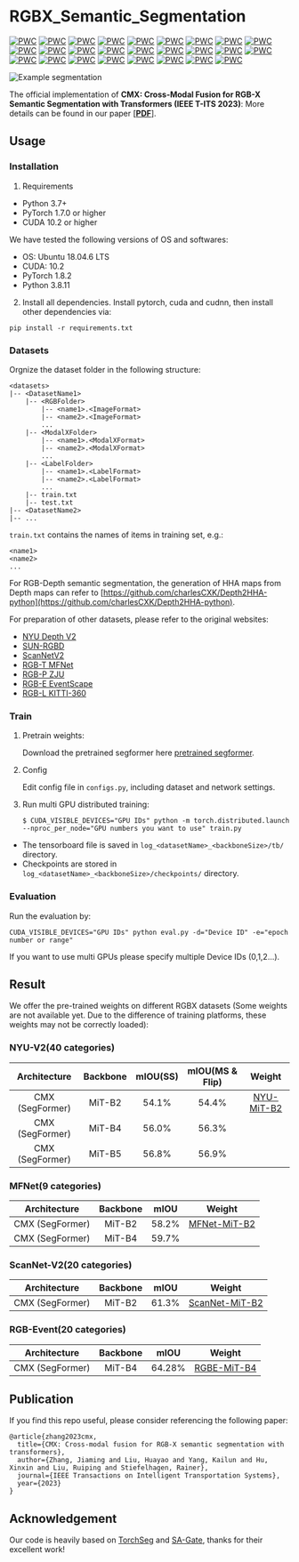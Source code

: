 # RGBX_Semantic_Segmentation

[![PWC](https://img.shields.io/endpoint.svg?url=https://paperswithcode.com/badge/cmx-cross-modal-fusion-for-rgb-x-semantic/semantic-segmentation-on-nyu-depth-v2)](https://paperswithcode.com/sota/semantic-segmentation-on-nyu-depth-v2?p=cmx-cross-modal-fusion-for-rgb-x-semantic)
[![PWC](https://img.shields.io/endpoint.svg?url=https://paperswithcode.com/badge/cmx-cross-modal-fusion-for-rgb-x-semantic/semantic-segmentation-on-sun-rgbd)](https://paperswithcode.com/sota/semantic-segmentation-on-sun-rgbd?p=cmx-cross-modal-fusion-for-rgb-x-semantic)
[![PWC](https://img.shields.io/endpoint.svg?url=https://paperswithcode.com/badge/cmx-cross-modal-fusion-for-rgb-x-semantic/semantic-segmentation-on-stanford2d3d-rgbd)](https://paperswithcode.com/sota/semantic-segmentation-on-stanford2d3d-rgbd?p=cmx-cross-modal-fusion-for-rgb-x-semantic)
[![PWC](https://img.shields.io/endpoint.svg?url=https://paperswithcode.com/badge/cmx-cross-modal-fusion-for-rgb-x-semantic/semantic-segmentation-on-scannetv2)](https://paperswithcode.com/sota/semantic-segmentation-on-scannetv2?p=cmx-cross-modal-fusion-for-rgb-x-semantic)
[![PWC](https://img.shields.io/endpoint.svg?url=https://paperswithcode.com/badge/cmx-cross-modal-fusion-for-rgb-x-semantic/semantic-segmentation-on-cityscapes-val)](https://paperswithcode.com/sota/semantic-segmentation-on-cityscapes-val?p=cmx-cross-modal-fusion-for-rgb-x-semantic)
[![PWC](https://img.shields.io/endpoint.svg?url=https://paperswithcode.com/badge/cmx-cross-modal-fusion-for-rgb-x-semantic/thermal-image-segmentation-on-mfn-dataset)](https://paperswithcode.com/sota/thermal-image-segmentation-on-mfn-dataset?p=cmx-cross-modal-fusion-for-rgb-x-semantic)
[![PWC](https://img.shields.io/endpoint.svg?url=https://paperswithcode.com/badge/cmx-cross-modal-fusion-for-rgb-x-semantic/semantic-segmentation-on-zju-rgb-p)](https://paperswithcode.com/sota/semantic-segmentation-on-zju-rgb-p?p=cmx-cross-modal-fusion-for-rgb-x-semantic)
[![PWC](https://img.shields.io/endpoint.svg?url=https://paperswithcode.com/badge/cmx-cross-modal-fusion-for-rgb-x-semantic/semantic-segmentation-on-eventscape)](https://paperswithcode.com/sota/semantic-segmentation-on-eventscape?p=cmx-cross-modal-fusion-for-rgb-x-semantic)
[![PWC](https://img.shields.io/endpoint.svg?url=https://paperswithcode.com/badge/cmx-cross-modal-fusion-for-rgb-x-semantic/semantic-segmentation-on-gamus)](https://paperswithcode.com/sota/semantic-segmentation-on-gamus?p=cmx-cross-modal-fusion-for-rgb-x-semantic)
[![PWC](https://img.shields.io/endpoint.svg?url=https://paperswithcode.com/badge/cmx-cross-modal-fusion-for-rgb-x-semantic/semantic-segmentation-on-selma)](https://paperswithcode.com/sota/semantic-segmentation-on-selma?p=cmx-cross-modal-fusion-for-rgb-x-semantic)
[![PWC](https://img.shields.io/endpoint.svg?url=https://paperswithcode.com/badge/cmx-cross-modal-fusion-for-rgb-x-semantic/semantic-segmentation-on-kitti-360)](https://paperswithcode.com/sota/semantic-segmentation-on-kitti-360?p=cmx-cross-modal-fusion-for-rgb-x-semantic)
[![PWC](https://img.shields.io/endpoint.svg?url=https://paperswithcode.com/badge/cmx-cross-modal-fusion-for-rgb-x-semantic/semantic-segmentation-on-deliver)](https://paperswithcode.com/sota/semantic-segmentation-on-deliver?p=cmx-cross-modal-fusion-for-rgb-x-semantic)
[![PWC](https://img.shields.io/endpoint.svg?url=https://paperswithcode.com/badge/cmx-cross-modal-fusion-for-rgb-x-semantic/thermal-image-segmentation-on-rgb-t-glass)](https://paperswithcode.com/sota/thermal-image-segmentation-on-rgb-t-glass?p=cmx-cross-modal-fusion-for-rgb-x-semantic)
[![PWC](https://img.shields.io/endpoint.svg?url=https://paperswithcode.com/badge/cmx-cross-modal-fusion-for-rgb-x-semantic/semantic-segmentation-on-event-based)](https://paperswithcode.com/sota/semantic-segmentation-on-event-based?p=cmx-cross-modal-fusion-for-rgb-x-semantic)
[![PWC](https://img.shields.io/endpoint.svg?url=https://paperswithcode.com/badge/cmx-cross-modal-fusion-for-rgb-x-semantic/thermal-image-segmentation-on-kp-day-night)](https://paperswithcode.com/sota/thermal-image-segmentation-on-kp-day-night?p=cmx-cross-modal-fusion-for-rgb-x-semantic)
[![PWC](https://img.shields.io/endpoint.svg?url=https://paperswithcode.com/badge/cmx-cross-modal-fusion-for-rgb-x-semantic/multispectral-object-detection-on-flir-1)](https://paperswithcode.com/sota/multispectral-object-detection-on-flir-1?p=cmx-cross-modal-fusion-for-rgb-x-semantic)
[![PWC](https://img.shields.io/endpoint.svg?url=https://paperswithcode.com/badge/cmx-cross-modal-fusion-for-rgb-x-semantic/semantic-segmentation-on-llrgbd-synthetic)](https://paperswithcode.com/sota/semantic-segmentation-on-llrgbd-synthetic?p=cmx-cross-modal-fusion-for-rgb-x-semantic)
[![PWC](https://img.shields.io/endpoint.svg?url=https://paperswithcode.com/badge/cmx-cross-modal-fusion-for-rgb-x-semantic/thermal-image-segmentation-on-noisy-rs-rgb-t)](https://paperswithcode.com/sota/thermal-image-segmentation-on-noisy-rs-rgb-t?p=cmx-cross-modal-fusion-for-rgb-x-semantic)
[![PWC](https://img.shields.io/endpoint.svg?url=https://paperswithcode.com/badge/cmx-cross-modal-fusion-for-rgb-x-semantic/semantic-segmentation-on-uplight)](https://paperswithcode.com/sota/semantic-segmentation-on-uplight?p=cmx-cross-modal-fusion-for-rgb-x-semantic)
[![PWC](https://img.shields.io/endpoint.svg?url=https://paperswithcode.com/badge/cmx-cross-modal-fusion-for-rgb-x-semantic/semantic-segmentation-on-spectralwaste)](https://paperswithcode.com/sota/semantic-segmentation-on-spectralwaste?p=cmx-cross-modal-fusion-for-rgb-x-semantic)
[![PWC](https://img.shields.io/endpoint.svg?url=https://paperswithcode.com/badge/cmx-cross-modal-fusion-for-rgb-x-semantic/semantic-segmentation-on-ddd17)](https://paperswithcode.com/sota/semantic-segmentation-on-ddd17?p=cmx-cross-modal-fusion-for-rgb-x-semantic)
[![PWC](https://img.shields.io/endpoint.svg?url=https://paperswithcode.com/badge/cmx-cross-modal-fusion-for-rgb-x-semantic/semantic-segmentation-on-dsec)](https://paperswithcode.com/sota/semantic-segmentation-on-dsec?p=cmx-cross-modal-fusion-for-rgb-x-semantic)
[![PWC](https://img.shields.io/endpoint.svg?url=https://paperswithcode.com/badge/cmx-cross-modal-fusion-for-rgb-x-semantic/object-detection-on-dsec)](https://paperswithcode.com/sota/object-detection-on-dsec?p=cmx-cross-modal-fusion-for-rgb-x-semantic)
[![PWC](https://img.shields.io/endpoint.svg?url=https://paperswithcode.com/badge/cmx-cross-modal-fusion-for-rgb-x-semantic/object-detection-on-pku-ddd17-car)](https://paperswithcode.com/sota/object-detection-on-pku-ddd17-car?p=cmx-cross-modal-fusion-for-rgb-x-semantic)
[![PWC](https://img.shields.io/endpoint.svg?url=https://paperswithcode.com/badge/cmx-cross-modal-fusion-for-rgb-x-semantic/semantic-segmentation-on-syn-udtiri)](https://paperswithcode.com/sota/semantic-segmentation-on-syn-udtiri?p=cmx-cross-modal-fusion-for-rgb-x-semantic)
[![PWC](https://img.shields.io/endpoint.svg?url=https://paperswithcode.com/badge/cmx-cross-modal-fusion-for-rgb-x-semantic/semantic-segmentation-on-us3d)](https://paperswithcode.com/sota/semantic-segmentation-on-us3d?p=cmx-cross-modal-fusion-for-rgb-x-semantic)

![Example segmentation](segmentation.jpg?raw=true "Example segmentation")

The official implementation of **CMX: Cross-Modal Fusion for RGB-X Semantic Segmentation with Transformers (IEEE T-ITS 2023)**:
More details can be found in our paper [[**PDF**](https://arxiv.org/pdf/2203.04838.pdf)].


## Usage
### Installation
1. Requirements

- Python 3.7+
- PyTorch 1.7.0 or higher
- CUDA 10.2 or higher

We have tested the following versions of OS and softwares:

- OS: Ubuntu 18.04.6 LTS
- CUDA: 10.2
- PyTorch 1.8.2
- Python 3.8.11

2. Install all dependencies.
Install pytorch, cuda and cudnn, then install other dependencies via:
```shell
pip install -r requirements.txt
```

### Datasets

Orgnize the dataset folder in the following structure:
```shell
<datasets>
|-- <DatasetName1>
    |-- <RGBFolder>
        |-- <name1>.<ImageFormat>
        |-- <name2>.<ImageFormat>
        ...
    |-- <ModalXFolder>
        |-- <name1>.<ModalXFormat>
        |-- <name2>.<ModalXFormat>
        ...
    |-- <LabelFolder>
        |-- <name1>.<LabelFormat>
        |-- <name2>.<LabelFormat>
        ...
    |-- train.txt
    |-- test.txt
|-- <DatasetName2>
|-- ...
```

`train.txt` contains the names of items in training set, e.g.:
```shell
<name1>
<name2>
...
```

For RGB-Depth semantic segmentation, the generation of HHA maps from Depth maps can refer to [https://github.com/charlesCXK/Depth2HHA-python](https://github.com/charlesCXK/Depth2HHA-python).

For preparation of other datasets, please refer to the original websites:
- [NYU Depth V2](https://cs.nyu.edu/~silberman/datasets/nyu_depth_v2.html)
- [SUN-RGBD](https://rgbd.cs.princeton.edu/)
- [ScanNetV2](http://www.scan-net.org/)
- [RGB-T MFNet](https://github.com/haqishen/MFNet-pytorch)
- [RGB-P ZJU](http://wangkaiwei.org/downloadeg.html)
- [RGB-E EventScape](https://github.com/uzh-rpg/rpg_ramnet#eventscape)
- [RGB-L KITTI-360](https://www.cvlibs.net/datasets/kitti-360/)

### Train
1. Pretrain weights:

    Download the pretrained segformer here [pretrained segformer](https://drive.google.com/drive/folders/10XgSW8f7ghRs9fJ0dE-EV8G2E_guVsT5?usp=sharing).

2. Config

    Edit config file in `configs.py`, including dataset and network settings.

3. Run multi GPU distributed training:
    ```shell
    $ CUDA_VISIBLE_DEVICES="GPU IDs" python -m torch.distributed.launch --nproc_per_node="GPU numbers you want to use" train.py
    ```

- The tensorboard file is saved in `log_<datasetName>_<backboneSize>/tb/` directory.
- Checkpoints are stored in `log_<datasetName>_<backboneSize>/checkpoints/` directory.

### Evaluation
Run the evaluation by:
```shell
CUDA_VISIBLE_DEVICES="GPU IDs" python eval.py -d="Device ID" -e="epoch number or range"
```
If you want to use multi GPUs please specify multiple Device IDs (0,1,2...).


## Result
We offer the pre-trained weights on different RGBX datasets (Some weights are not available yet. Due to the difference of training platforms, these weights may not be correctly loaded):

### NYU-V2(40 categories)
| Architecture | Backbone | mIOU(SS) | mIOU(MS & Flip) | Weight |
|:---:|:---:|:---:|:---:| :---:|
| CMX (SegFormer) | MiT-B2 | 54.1% | 54.4% | [NYU-MiT-B2](https://drive.google.com/file/d/1hlyglGnEB0pnWXfHPtBtCGGlKMDh2K--/view?usp=sharing) |
| CMX (SegFormer) | MiT-B4 | 56.0% | 56.3% |  |
| CMX (SegFormer) | MiT-B5 | 56.8% | 56.9% |  |

### MFNet(9 categories)
| Architecture | Backbone | mIOU | Weight |
|:---:|:---:|:---:|:---:|
| CMX (SegFormer) | MiT-B2 | 58.2% | [MFNet-MiT-B2](https://drive.google.com/file/d/1wtWxUgDk1N1QOhiGhUavBNc1_Bv9gzOM/view?usp=sharing) |
| CMX (SegFormer) | MiT-B4 | 59.7% |  |

### ScanNet-V2(20 categories)
| Architecture | Backbone | mIOU | Weight |
|:---:|:---:|:---:|:---:| 
| CMX (SegFormer) | MiT-B2 | 61.3% | [ScanNet-MiT-B2](https://drive.google.com/file/d/1vWsG_wm5p6NSfCFmoWsCAuyWQh1m8dym/view?usp=sharing) |

### RGB-Event(20 categories)
| Architecture | Backbone | mIOU | Weight |
|:---:|:---:|:---:|:---:| 
| CMX (SegFormer) | MiT-B4 | 64.28% | [RGBE-MiT-B4](https://drive.google.com/file/d/1UEnuzu6fwYTH1DROZ0hmzuboLGs5HdmQ/view?usp=sharing) |

## Publication
If you find this repo useful, please consider referencing the following paper:
```
@article{zhang2023cmx,
  title={CMX: Cross-modal fusion for RGB-X semantic segmentation with transformers},
  author={Zhang, Jiaming and Liu, Huayao and Yang, Kailun and Hu, Xinxin and Liu, Ruiping and Stiefelhagen, Rainer},
  journal={IEEE Transactions on Intelligent Transportation Systems},
  year={2023}
}
```

## Acknowledgement

Our code is heavily based on [TorchSeg](https://github.com/ycszen/TorchSeg) and [SA-Gate](https://github.com/charlesCXK/RGBD_Semantic_Segmentation_PyTorch), thanks for their excellent work!

